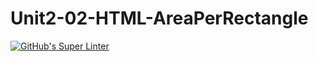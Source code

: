 # Unit2-02-HTML-AreaPerRectangle
[![GitHub's Super Linter](https://github.com/ICS20-Programming-Grace-S/Unit2-02-HTML-AreaPerRectangle/workflows/GitHub's%20Super%20Linter/badge.svg)](https://github.com/ICS20-Programming-Grace-S/Unit2-02-HTML-AreaPerRectangle/actions)